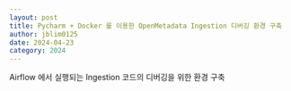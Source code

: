 ```yaml
---
layout: post
title: Pycharm + Docker 를 이용한 OpenMetadata Ingestion 디버깅 환경 구축  
author: jblim0125
date: 2024-04-23
category: 2024
---
```


Airflow 에서 실행되는 Ingestion 코드의 디버깅을 위한 환경 구축  
